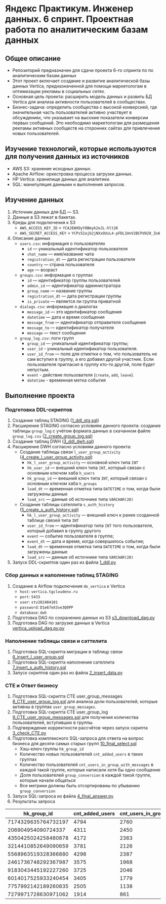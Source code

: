 # Яндекс Практикум. Инженер данных. 6 спринт. Проектная работа по аналитическим базам данных

## Общее описание

- Репозиторий предназначен для сдачи проекта 6-го спринта по по аналитическим базам данных
- Этот проект включает создание и развитие аналитической базы данных Vertica, предназначенной для помощи маркетологам в оптимизации рекламы в социальных сетях.
- Основная цель проекта: расширить модель данных и развить БД Vertica для анализа активности пользователей в сообществах.
- Бизнес-задача: определить сообщества с высокой конверсией, где значительная часть пользователей активно участвует в обсуждениях, что указывает на высокие показатели конверсии первых сообщений. Это необходимо маркетологам для размещения рекламы активных сообществ на сторонних сайтах для привлечения новых пользователей.

## Изучение технологий, которые используются для получения данных из источников

- AWS S3: хранение исходных данных.
- Apache Airflow: оркестровка процесса загрузки данных.
- HP Vertica: хранилище данных для аналитики.
- SQL: манипуляция данными и выполнения запросов.
  
## Изучение данных

1. Источник данных для БД — S3.
2. Данные в S3 лежат в бакетах.
3. Креды для подключения к S3
   - `AWS_ACCESS_KEY_ID` = `YCAJEWXOyY8Bmyk2eJL-hlt2K`
   - `AWS_SECRET_ACCESS_KEY` = `YCPs52ajb2jNXxOUsL4-pFDL1HnV2BCPd928_ZoA`
4. Описание данных
   - `users.csv`: информация о пользователях
     - `id` — уникальный идентификатор пользователя
     - `сhat_name` — имя/название чата
     - `registration_dt` — дата регистрации пользователя
     - `country` — страна пользователя
     - `age` — возраст
   - `groups.csv`: информация о группах
     - `id` — идентификатор группы пользователей
     - `admin_id` — идентификатор администратора
     - `group_name` — название группы
     - `registration_dt` — дата регистрации группы
     - `is_private` — является ли группа приватной
   - `dialogs.csv`: информация о диалогах
     - `message_id` — это идентификатор сообщения
     - `datetime` — дата и время сообщения
     - `message_from` — идентификатор отправителя сообщения
     - `message_to` — идентификатор получателя
     - `message` — текст сообщения
   - `group_log.csv`: логи групп
     - `group_id` — уникальный идентификатор группы;
     - `user_id` - уникальный идентификатор пользователя.
     - `user_id_from` — поле для отметки о том, что пользователь не сам вступил в группу, а его добавил другой участник. Если пользователя пригласил в группу кто-то другой, поле будет непустым.
     - `event` - действие пользователя (`create`, `add`, `leave`).
     - `datetime` - временная метка события

## Выполнение проекта

### Подготовка DDL-скриптов

1. Создание таблиц STAGING ([1_ddl_stg.sql](src/sql/1_ddl_stg.sql))
2. Расширение STAGING согласно условиям данного проекта: создание таблицы `group_log` с учётом формата данных в скачанном файле `group_log.csv` ([2_create_group_log.sql](src/sql/2_create_group_log.sql))
3. Создание таблиц DWH ([3_ddl_dwh.sql](src/sql/3_ddl_dwh.sql))
4. Расширение DWH согласно условиям данного проекта:
   - Создание таблицы связи `l_user_group_activity` ([4_create_l_user_group_activity.sql](src/sql/4_create_l_user_group_activity.sql))
     - `hk_l_user_group_activity` — основной ключ типа `INT`
     - `hk_user_id` — внешний ключ типа `INT`, который связан с основным ключом хаба `h_users`
     - `hk_group_id` — внешний ключ типа `INT`, который связан с основным ключом хаба `h_groups`
     - `load_dt` — временная отметка типа `DATETIME` о том, когда были загружены данные
     - `load_src` — данные об источнике типа `VARCHAR(20)`
   - Создание таблицы сателлита `s_auth_history` ([5_create_s_auth_history.sql](src/sql/5_create_s_auth_history.sql))
     - `hk_l_user_group_activity` — внешний ключ к ранее созданной таблице связей типа `INT`
     - `user_id_from` — идентификатор типа `INT` того пользователя, который добавил в группу другого
     - `event` — событие пользователя в группе;
     - `event_dt` — дата и время, когда совершилось событие;
     - `load_dt` — временная отметка типа `DATETIME` о том, когда были загружены данные
     - `load_src` — данные об источнике типа `VARCHAR(20)`
5. Запуск DDL-скриптов один раз из файла [1_ddl.py](src/1_ddl.py)

### Сбор данных и наполнение таблиц STAGING

1. Создание в Airflow подключения `de_vertica` к Vertica
   - `host`: `vertica.tgcloudenv.ru`
   - `port`: `5433`
   - `user`: `stv202404101`
   - `password`: `D1e67eX3ve3Q0PP`
   - `database`: `dwh`
2. Подготовка DAG по сохранению данных из S3 [s3_download_dag.py](dags/s3_download_dag.py)
3. Подготовка DAG по загрузке данных в Vertica [vertica_upload_dag.py.py](dags/vertica_upload_dag.py)

### Наполнение таблицы связи и саттелита

1. Подготовка SQL-скрипта миграции в таблицу связи [6_insert_l_user_group.sql](src/sql/6_insert_l_user_group.sql)
2. Подготовка SQL-скрипта наполнения сателлита [7_insert_s_auth_history.sql](src/sql/7_insert_s_auth_history.sql)
3. Запуск скриптов один раз из файла [2_insert_data.py](src/2_insert_data.py)

### CTE и Ответ бизнесу

1. Подготовка SQL-скрипта CTE user_group_messages [8_CTE_user_group_log.sql](src/sql/8_CTE_user_group_log.sql) для анализа доли пользователей, которые активны в группах `user_group_messages`.
2. Подготовка SQL-скрипта CTE user_group_log [9_CTE_user_group_messages.sql](src/sql/9_CTE_user_group_messages.sql) для получения количества пользователей, вступивших в группы.
3. Подтверждение корректности рассчётов через запуск скрипта [3_check_CTE.py](src/3_check_CTE.py)
4. Подготовка комплексного SQL-запроса для ответа на вопрос бизнеса для десяти самых старых групп [10_final_select.sql](src/sql/10_final_select.sql)
   - Хэш-ключ группы `hk_group_id`
   - Количество новых пользователей `cnt_added_users` в таких группах
   - Количество пользователей `cnt_users_in_group_with_messages` в каждой такой группе, которые написали хотя бы одно сообщение
   - Доля пользователей `group_conversion` в каждой такой группе, которые начали общаться
   - Все метрики должны быть отсортированы по убыванию `group_conversion`
5. Запуск SQL-запроса из файла [4_final_answer.py](src/4_final_answer.py)
6. Результаты запроса

| hk_group_id | cnt_added_users | cnt_users_in_group_with_messages | group_conversion |
|--------------------|-------|---------|--------------|
| 7174329635764732197 | 4794  | 2760    | 0.576        |
| 206904954090724337  | 4311  | 2450    | 0.568        |
| 4350425024258480878 | 4172  | 2363    | 0.566        |
| 3214410852649090659 | 3781  | 2126    | 0.562        |
| 5568963519328366880 | 4298  | 2387    | 0.555        |
| 2461736748292367987 | 3575  | 1968    | 0.550        |
| 9183043445192227260 | 3725  | 2046    | 0.549        |
| 6014017525933240454 | 3405  | 1779    | 0.522        |
| 7757992142189260835 | 2505  | 1138    | 0.454        |
| 7279971728630971062 | 1914  | 861     | 0.450        |
